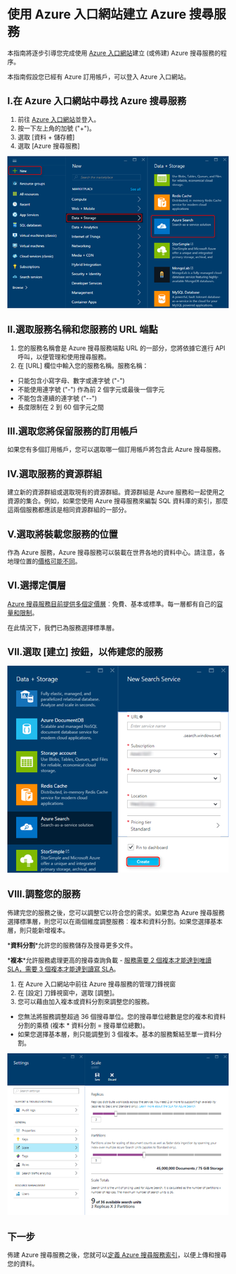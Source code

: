 <properties
	pageTitle="使用 Azure 入口網站建立 Azure 搜尋服務 | Microsoft Azure | 雲端託管搜尋服務"
	description="了解如何使用 Azure 入口網站佈建 Azure 搜尋服務。"
	services="search"
	authors="ashmaka"
	documentationCenter=""/>

<tags
	ms.service="search"
	ms.devlang="NA"
	ms.workload="search"
	ms.topic="article"
	ms.tgt_pltfrm="na"
	ms.date="05/31/2016"
	ms.author="ashmaka"/>

# 使用 Azure 入口網站建立 Azure 搜尋服務

本指南將逐步引導您完成使用 [Azure 入口網站](https://portal.azure.com/)建立 (或佈建) Azure 搜尋服務的程序。

本指南假設您已經有 Azure 訂用帳戶，可以登入 Azure 入口網站。

## I.在 Azure 入口網站中尋找 Azure 搜尋服務
1. 前往 [Azure 入口網站](https://portal.azure.com/)並登入。
1. 按一下左上角的加號 ("+")。
2. 選取 [資料 + 儲存體]
3. 選取 [Azure 搜尋服務]

![](./media/search-create-service-portal/find-search.png)

## II.選取服務名稱和您服務的 URL 端點
1. 您的服務名稱會是 Azure 搜尋服務端點 URL 的一部分，您將依據它進行 API 呼叫，以便管理和使用搜尋服務。
2. 在 [URL] 欄位中輸入您的服務名稱。服務名稱：
  * 只能包含小寫字母、數字或連字號 ("-")
  * 不能使用連字號 ("-") 作為前 2 個字元或最後一個字元
  * 不能包含連續的連字號 ("--")
  * 長度限制在 2 到 60 個字元之間


## III.選取您將保留服務的訂用帳戶
如果您有多個訂用帳戶，您可以選取哪一個訂用帳戶將包含此 Azure 搜尋服務。

## IV.選取服務的資源群組
建立新的資源群組或選取現有的資源群組。資源群組是 Azure 服務和一起使用之資源的集合。例如，如果您使用 Azure 搜尋服務來編製 SQL 資料庫的索引，那麼這兩個服務都應該是相同資源群組的一部分。

## V.選取將裝載您服務的位置
作為 Azure 服務，Azure 搜尋服務可以裝載在世界各地的資料中心。請注意，各地理位置的[價格可能不同](https://azure.microsoft.com/pricing/details/search/)。

## VI.選擇定價層
[Azure 搜尋服務目前提供多個定價層](https://azure.microsoft.com/pricing/details/search/)︰免費、基本或標準。每一層都有自己的[容量和限制](search-limits-quotas-capacity.md)。

在此情況下，我們已為服務選擇標準層。

## VII.選取 [建立] 按鈕，以佈建您的服務

![](./media/search-create-service-portal/create-service.png)

## VIII.調整您的服務

佈建完您的服務之後，您可以調整它以符合您的需求。如果您為 Azure 搜尋服務選擇標準層，則您可以在兩個維度調整服務︰複本和資料分割。如果您選擇基本層，則只能新增複本。

*__資料分割__*允許您的服務儲存及搜尋更多文件。

*__複本__*允許服務處理更高的搜尋查詢負載 - [服務需要 2 個複本才能達到唯讀 SLA，需要 3 個複本才能達到讀寫 SLA](https://azure.microsoft.com/support/legal/sla/search/v1_0/)。

1. 在 Azure 入口網站中前往 Azure 搜尋服務的管理刀鋒視窗
2. 在 [設定] 刀鋒視窗中，選取 [調整]。
3. 您可以藉由加入複本或資料分割來調整您的服務。
  * 您無法將服務調整超過 36 個搜尋單位。您的搜尋單位總數是您的複本和資料分割的乘積 (複本 * 資料分割 = 搜尋單位總數)。
  * 如果您選擇基本層，則只能調整到 3 個複本。基本的服務繫結至單一資料分割。

![](./media/search-create-service-portal/scale-service.png)

## 下一步
佈建 Azure 搜尋服務之後，您就可以[定義 Azure 搜尋服務索引](search-what-is-an-index.md)，以便上傳和搜尋您的資料。

<!---HONumber=AcomDC_0601_2016-->